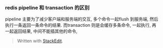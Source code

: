 
### redis pipeline 和 transaction 的区别
pipeline 主要为了减少客户端和服务端的交互, 多个命令一起flush 到服务端, 然后执行一条返回一条命令的结果. 
而transaction 则是会缓存多条命令, 一起执行, 再一起返回结果, 中间不能插其他的命令, 

> Written with [StackEdit](https://stackedit.io/).
<!--stackedit_data:
eyJoaXN0b3J5IjpbLTEwMDE5Njk3OTJdfQ==
-->
